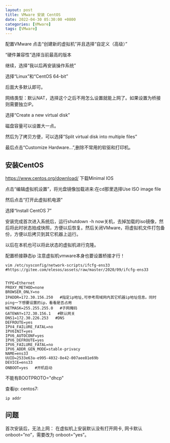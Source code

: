 ```yaml
---
layout: post
title: VMware 安装 CentOS
date: 2022-04-30 05:30:00 +0800
categories: [VMware]
tags: [VMware]
---
```

配置VMware
点击“创建新的虚拟机”并且选择“自定义（高级）”

“硬件兼容性”选择当前最高的版本

继续，选择“我以后再安装操作系统”

选择“Linux”和“CentOS 64-bit”

后面大多默认即可。

网络类型：默认NAT，选择这个之后不用怎么设置就能上网了。如果设置为桥接则需要独立IP。

选择“Create a new virtual disk”

磁盘容量可以设置大一点。

然后为了拷贝方便，可以选择“Split virtual disk into multiple files”

最后点击“Customize Hardware...”,删除不常用的软驱和打印机。

## 安装CentOS
https://www.centos.org/download/ 下载Minimal IOS

点击“编辑虚拟机设置”，将光盘镜像加载进来:在cd那里选择Use ISO image file

然后点击“打开此虚拟机电源”

选择“Install CentOS 7”

安装完成首次进入系统后，运行shutdown -h now关机，去掉加载的iso镜像，然后将此时状态拍成快照，方便以后恢复。然后关闭VMware，将虚拟机文件打包备份，方便以后拷贝到其它机器上运行。

以后在本机也可以将此状态的虚拟机进行克隆。

配置桥接静态ip
注意虚拟机vmware本身也要设置桥接才行！
```
vim /etc/sysconfig/network-scripts/ifcfg-ens33 #https://gitee.com/elesos/assets/raw/master/2020/09/ifcfg-ens33

 
TYPE=Ethernet
PROXY_METHOD=none
BROWSER_ONLY=no
IPADDR=172.30.156.250   #指定ip地址,可参考局域网内其它机器ip地址信息。同时ping一下想要设置的ip，看看是否占用
NETMASK=255.255.255.0   #子网掩码
GATEWAY=172.30.156.1   #默认网关
DNS1=172.30.226.253   #DNS
DEFROUTE=yes
IPV4_FAILURE_FATAL=no
IPV6INIT=yes
IPV6_AUTOCONF=yes
IPV6_DEFROUTE=yes
IPV6_FAILURE_FATAL=no
IPV6_ADDR_GEN_MODE=stable-privacy
NAME=ens33
UUID=2533e63a-e995-4032-8e42-007aee81e69b
DEVICE=ens33
ONBOOT=yes   #开机启动
```
不能有BOOTPROTO="dhcp"

查看ip: centos7:
```
ip addr
```
## 问题
首次安装后，无法上网： 在虚拟机上安装默认没有打开网卡, 网卡默认 onboot=”no”，需要改为 onboot=”yes”。